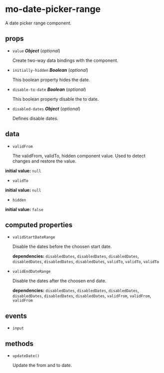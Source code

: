 # mo-date-picker-range 

A date picker range component. 

## props 

- `value` ***Object*** (*optional*) 

  Create two-way data bindings with the component. 

- `initially-hidden` ***Boolean*** (*optional*) 

  This boolean property hides the date. 

- `disable-to-date` ***Boolean*** (*optional*) 

  This boolean property disable the to date. 

- `disabled-dates` ***Object*** (*optional*) 

  Defines disable dates. 

## data 

- `validFrom` 

  The validFrom, validTo, hidden component value.
  Used to detect changes and restore the value. 

**initial value:** `null` 

- `validTo` 

**initial value:** `null` 

- `hidden` 

**initial value:** `false` 

## computed properties 

- `validStartDateRange` 

  Disable the dates before the choosen start date. 

   **dependencies:** `disabledDates`, `disabledDates`, `disabledDates`, `disabledDates`, `disabledDates`, `disabledDates`, `validTo`, `validTo`, `validTo` 

- `validEndDateRange` 

  Disable the dates after the choosen end date. 

   **dependencies:** `disabledDates`, `disabledDates`, `disabledDates`, `disabledDates`, `disabledDates`, `disabledDates`, `validFrom`, `validFrom`, `validFrom` 


## events 

- `input` 

## methods 

- `updateDate()` 

  Update the from and to date. 

